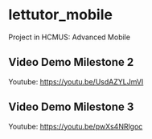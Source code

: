 # lettutor_mobile

Project in HCMUS: Advanced Mobile

## Video Demo Milestone 2

Youtube: https://youtu.be/UsdAZYLJmVI

## Video Demo Milestone 3

Youtube: https://youtu.be/pwXs4NRlgoc
